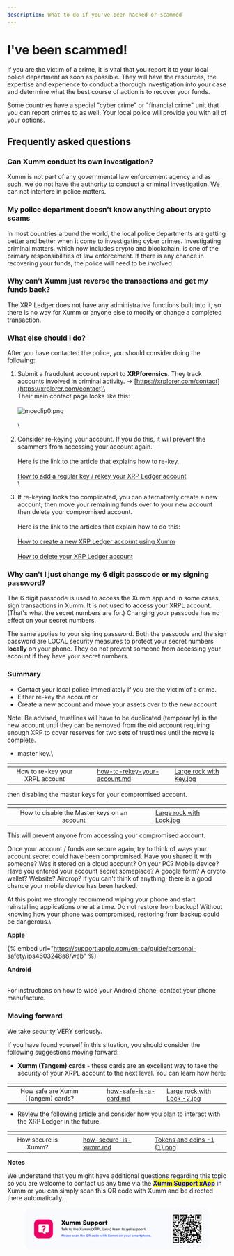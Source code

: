 ```yaml
---
description: What to do if you've been hacked or scammed
---
```


# I've been scammed!

If you are the victim of a crime, it is vital that you report it to your local police department as soon as possible. They will have the resources, the expertise and experience to conduct a thorough investigation into your case and determine what the best course of action is to recover your funds.

Some countries have a special "cyber crime" or "financial crime" unit that you can report crimes to as well. Your local police will provide you with all of your options.

## Frequently asked questions

### Can Xumm conduct its own investigation?

Xumm is not part of any governmental law enforcement agency and as such, we do not have the authority to conduct a criminal investigation. We can not interfere in police matters.

### **My police department doesn't know anything about crypto scams**

In most countries around the world, the local police departments are getting better and better when it come to investigating cyber crimes. Investigating criminal matters, which now includes crypto and blockchain, is one of the primary responsibilities of law enforcement.  If there is any chance in recovering your funds, the police will need to be involved.

### **Why can't Xumm just reverse the transactions and get my funds back?**

The XRP Ledger does not have any administrative functions built into it, so there is no way for Xumm or anyone else to modify or change a completed transaction. &#x20;

### **What else should I do?**

After you have contacted the police, you should consider doing the following:

1. Submit a fraudulent account report to **XRPforensics**. They track accounts involved in criminal activity.  -> [https://xrplorer.com/contact](https://xrplorer.com/contact)\
   \
   Their main contact page looks like this:\
   \
   ![mceclip0.png](https://drtc9zr.dlvr.cloud/hc/article\_attachments/5118562529298/mceclip0.png)\
   \
   \

2. Consider re-keying your account. If you do this, it will prevent the scammers from accessing your account again.\
   \
   Here is the link to the article that explains how to re-key.\
   \
   [How to add a regular key / rekey your XRP Ledger account](https://support.xumm.app/hc/en-us/articles/360018166339)\
   \

3. If re-keying looks too complicated, you can alternatively create a new account, then move your remaining funds over to your new account then delete your compromised account.\
   \
   Here is the link to the articles that explain how to do this:\
   \
   [How to create a new XRP Ledger account using Xumm](https://support.xumm.app/hc/en-us/articles/4875348911762)\
   \
   [How to delete your XRP Ledger account](https://support.xumm.app/hc/en-us/articles/360018166359)

### **Why can't I just change my 6 digit passcode or my signing password?**

The 6 digit passcode is used to access the Xumm app and in some cases, sign transactions in Xumm. It is not used to access your XRPL account. (That's what the secret numbers are for.) Changing your passcode has no effect on your secret numbers.&#x20;

The same applies to your signing password. Both the passcode and the sign password are LOCAL security measures to protect your secret numbers **locally** on your phone. They do not prevent someone from accessing your account if they have your secret numbers.

&#x20;

### **Summary**

* Contact your local police immediately if you are the victim of a crime.
* Either re-key the account or
* Create a new account and move your assets over to the new account

Note: Be advised, trustlines will have to be duplicated (temporarily) in the new account until they can be removed from the old account requiring enough XRP to cover reserves for two sets of trustlines until the move is complete.

* master key.\


<table data-view="cards"><thead><tr><th align="center"></th><th data-hidden></th><th data-hidden></th><th data-hidden data-card-target data-type="content-ref"></th><th data-hidden data-card-cover data-type="files"></th></tr></thead><tbody><tr><td align="center">How to re-key your XRPL account</td><td></td><td></td><td><a href="../getting-started-with-xumm/how-to-rekey-your-account.md">how-to-rekey-your-account.md</a></td><td><a href="../.gitbook/assets/Large rock with Key.jpg">Large rock with Key.jpg</a></td></tr></tbody></table>

then disabling the master keys for your compromised account.

<table data-view="cards"><thead><tr><th align="center"></th><th data-hidden></th><th data-hidden></th><th data-hidden data-card-cover data-type="files"></th></tr></thead><tbody><tr><td align="center">How to disable the Master keys on an account</td><td></td><td></td><td><a href="../.gitbook/assets/Large rock with Lock.jpg">Large rock with Lock.jpg</a></td></tr></tbody></table>

This will prevent anyone from accessing your compromised account.

Once your account / funds are secure again, try to think of ways your account secret could have been compromised. Have you shared it with someone? Was it stored on a cloud account? On your PC? Mobile device? Have you entered your account secret someplace? A google form? A crypto wallet? Website? Airdrop? If you can't think of anything, there is a good chance your mobile device has been hacked.

At this point we strongly recommend wiping your phone and start reinstalling applications one at a time. Do not restore from backup! Without knowing how your phone was compromised, restoring from backup could be dangerous.\


**Apple**

{% embed url="https://support.apple.com/en-ca/guide/personal-safety/ips4603248a8/web" %}

**Android**

\
For instructions on how to wipe your Android phone, contact your phone manufacture.

### Moving forward

We take security VERY seriously.

If you have found yourself in this situation, you should consider the following suggestions moving forward:

* **Xumm (Tangem) cards** - these cards are an excellent way to take the security of your XRPL account to the next level. You can learn how here:\
  &#x20;&#x20;

<table data-view="cards"><thead><tr><th align="center"></th><th data-hidden></th><th data-hidden></th><th data-hidden data-card-target data-type="content-ref"></th><th data-hidden data-card-cover data-type="files"></th></tr></thead><tbody><tr><td align="center">How safe are Xumm (Tangem) cards?</td><td></td><td></td><td><a href="../xumm-tangem-cards/how-safe-is-a-card.md">how-safe-is-a-card.md</a></td><td><a href="../.gitbook/assets/Large rock with Lock -2.jpg">Large rock with Lock -2.jpg</a></td></tr></tbody></table>

* Review the following article and consider how you plan to interact with the XRP Ledger in the future.&#x20;

<table data-view="cards"><thead><tr><th align="center"></th><th data-hidden></th><th data-hidden></th><th data-hidden data-card-target data-type="content-ref"></th><th data-hidden data-card-cover data-type="files"></th></tr></thead><tbody><tr><td align="center">How secure is Xumm?</td><td></td><td></td><td><a href="../security-and-xumm/all-about-security/how-secure-is-xumm.md">how-secure-is-xumm.md</a></td><td><a href="../.gitbook/assets/Tokens and coins -1 (1).png">Tokens and coins -1 (1).png</a></td></tr></tbody></table>

**Notes**

We understand that you might have additional questions regarding this topic so you are welcome to contact us any time via the <mark style="color:blue;">**Xumm Support xApp**</mark> in Xumm or you can simply scan this QR code with Xumm and be directed there automatically.

<figure><img src="../.gitbook/assets/Support banner Xumm.png" alt=""><figcaption></figcaption></figure>
